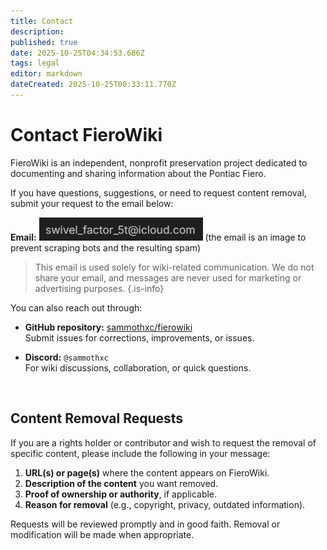 ```yaml
---
title: Contact
description: 
published: true
date: 2025-10-25T04:34:53.686Z
tags: legal
editor: markdown
dateCreated: 2025-10-25T00:33:11.770Z
---
```


# Contact FieroWiki

FieroWiki is an independent, nonprofit preservation project dedicated to documenting and sharing information about the Pontiac Fiero.

If you have questions, suggestions, or need to request content removal, submit your request to the email below:

**Email:** ![email.png](/email.png) (the email is an image to prevent scraping bots and the resulting spam)

> This email is used solely for wiki-related communication. We do not share your email, and messages are never used for marketing or advertising purposes.
{.is-info}

You can also reach out through:

- **GitHub repository:** [sammothxc/fierowiki](https://github.com/sammothxc/fierowiki)  
  Submit issues for corrections, improvements, or issues.

- **Discord:** `@sammothxc`  
  For wiki discussions, collaboration, or quick questions.

<br>

## Content Removal Requests

If you are a rights holder or contributor and wish to request the removal of specific content, please include the following in your message:

1. **URL(s) or page(s)** where the content appears on FieroWiki.  
2. **Description of the content** you want removed.  
3. **Proof of ownership or authority**, if applicable.  
4. **Reason for removal** (e.g., copyright, privacy, outdated information).

Requests will be reviewed promptly and in good faith. Removal or modification will be made when appropriate.
